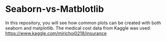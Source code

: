 # Seaborn-vs-Matblotlib

In this repository, you will see how common plots can be created with both seaborn and matplotlib. The medical cost data from Kaggle was used: https://www.kaggle.com/mirichoi0218/insurance
